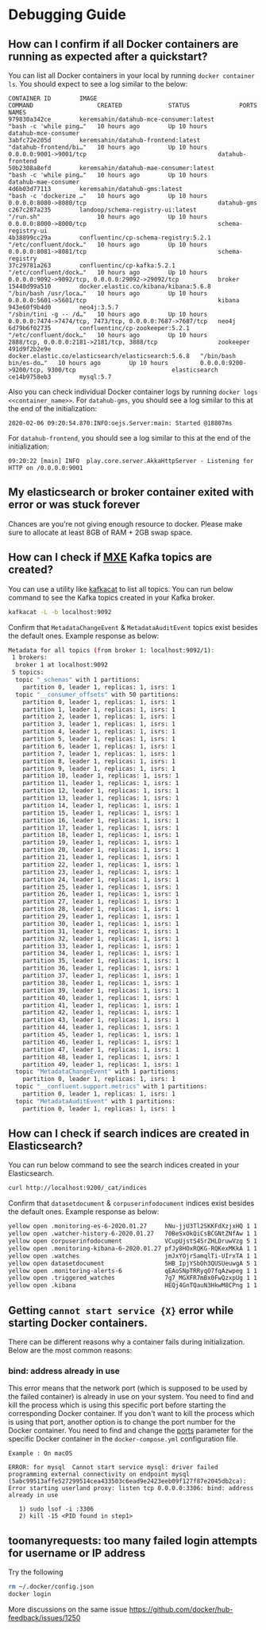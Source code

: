 # Debugging Guide

## How can I confirm if all Docker containers are running as expected after a quickstart?
You can list all Docker containers in your local by running `docker container ls`. You should expect to see a log similar to the below:

```
CONTAINER ID        IMAGE                                                 COMMAND                  CREATED             STATUS              PORTS                                                      NAMES
979830a342ce        keremsahin/datahub-mce-consumer:latest                "bash -c 'while ping…"   10 hours ago        Up 10 hours                                                                    datahub-mce-consumer
3abfc72e205d        keremsahin/datahub-frontend:latest                    "datahub-frontend/bi…"   10 hours ago        Up 10 hours         0.0.0.0:9001->9001/tcp                                     datahub-frontend
50b2308a8efd        keremsahin/datahub-mae-consumer:latest                "bash -c 'while ping…"   10 hours ago        Up 10 hours                                                                    datahub-mae-consumer
4d6b03d77113        keremsahin/datahub-gms:latest                         "bash -c 'dockerize …"   10 hours ago        Up 10 hours         0.0.0.0:8080->8080/tcp                                     datahub-gms
c267c287a235        landoop/schema-registry-ui:latest                     "/run.sh"                10 hours ago        Up 10 hours         0.0.0.0:8000->8000/tcp                                     schema-registry-ui
4b38899cc29a        confluentinc/cp-schema-registry:5.2.1                 "/etc/confluent/dock…"   10 hours ago        Up 10 hours         0.0.0.0:8081->8081/tcp                                     schema-registry
37c29781a263        confluentinc/cp-kafka:5.2.1                           "/etc/confluent/dock…"   10 hours ago        Up 10 hours         0.0.0.0:9092->9092/tcp, 0.0.0.0:29092->29092/tcp           broker
15440d99a510        docker.elastic.co/kibana/kibana:5.6.8                 "/bin/bash /usr/loca…"   10 hours ago        Up 10 hours         0.0.0.0:5601->5601/tcp                                     kibana
943e60f9b4d0        neo4j:3.5.7                                           "/sbin/tini -g -- /d…"   10 hours ago        Up 10 hours         0.0.0.0:7474->7474/tcp, 7473/tcp, 0.0.0.0:7687->7687/tcp   neo4j
6d79b6f02735        confluentinc/cp-zookeeper:5.2.1                       "/etc/confluent/dock…"   10 hours ago        Up 10 hours         2888/tcp, 0.0.0.0:2181->2181/tcp, 3888/tcp                 zookeeper
491d9f2b2e9e        docker.elastic.co/elasticsearch/elasticsearch:5.6.8   "/bin/bash bin/es-do…"   10 hours ago        Up 10 hours         0.0.0.0:9200->9200/tcp, 9300/tcp                           elasticsearch
ce14b9758eb3        mysql:5.7
```

Also you can check individual Docker container logs by running `docker logs <<container_name>>`. For `datahub-gms`, you should see a log similar to this at the end of the initialization:
```
2020-02-06 09:20:54.870:INFO:oejs.Server:main: Started @18807ms
```

For `datahub-frontend`, you should see a log similar to this at the end of the initialization:
```
09:20:22 [main] INFO  play.core.server.AkkaHttpServer - Listening for HTTP on /0.0.0.0:9001
```

## My elasticsearch or broker container exited with error or was stuck forever

Chances are you're not giving enough resource to docker. Please make sure to allocate at least 8GB of RAM + 2GB swap space.

## How can I check if [MXE](what/mxe.md) Kafka topics are created?

You can use a utility like [kafkacat](https://github.com/edenhill/kafkacat) to list all topics. 
You can run below command to see the Kafka topics created in your Kafka broker.

```bash
kafkacat -L -b localhost:9092
```

Confirm that `MetadataChangeEvent` & `MetadataAuditEvent` topics exist besides the default ones. Example response as below:

```bash
Metadata for all topics (from broker 1: localhost:9092/1):
 1 brokers:
  broker 1 at localhost:9092
 5 topics:
  topic "_schemas" with 1 partitions:
    partition 0, leader 1, replicas: 1, isrs: 1
  topic "__consumer_offsets" with 50 partitions:
    partition 0, leader 1, replicas: 1, isrs: 1
    partition 1, leader 1, replicas: 1, isrs: 1
    partition 2, leader 1, replicas: 1, isrs: 1
    partition 3, leader 1, replicas: 1, isrs: 1
    partition 4, leader 1, replicas: 1, isrs: 1
    partition 5, leader 1, replicas: 1, isrs: 1
    partition 6, leader 1, replicas: 1, isrs: 1
    partition 7, leader 1, replicas: 1, isrs: 1
    partition 8, leader 1, replicas: 1, isrs: 1
    partition 9, leader 1, replicas: 1, isrs: 1
    partition 10, leader 1, replicas: 1, isrs: 1
    partition 11, leader 1, replicas: 1, isrs: 1
    partition 12, leader 1, replicas: 1, isrs: 1
    partition 13, leader 1, replicas: 1, isrs: 1
    partition 14, leader 1, replicas: 1, isrs: 1
    partition 15, leader 1, replicas: 1, isrs: 1
    partition 16, leader 1, replicas: 1, isrs: 1
    partition 17, leader 1, replicas: 1, isrs: 1
    partition 18, leader 1, replicas: 1, isrs: 1
    partition 19, leader 1, replicas: 1, isrs: 1
    partition 20, leader 1, replicas: 1, isrs: 1
    partition 21, leader 1, replicas: 1, isrs: 1
    partition 22, leader 1, replicas: 1, isrs: 1
    partition 23, leader 1, replicas: 1, isrs: 1
    partition 24, leader 1, replicas: 1, isrs: 1
    partition 25, leader 1, replicas: 1, isrs: 1
    partition 26, leader 1, replicas: 1, isrs: 1
    partition 27, leader 1, replicas: 1, isrs: 1
    partition 28, leader 1, replicas: 1, isrs: 1
    partition 29, leader 1, replicas: 1, isrs: 1
    partition 30, leader 1, replicas: 1, isrs: 1
    partition 31, leader 1, replicas: 1, isrs: 1
    partition 32, leader 1, replicas: 1, isrs: 1
    partition 33, leader 1, replicas: 1, isrs: 1
    partition 34, leader 1, replicas: 1, isrs: 1
    partition 35, leader 1, replicas: 1, isrs: 1
    partition 36, leader 1, replicas: 1, isrs: 1
    partition 37, leader 1, replicas: 1, isrs: 1
    partition 38, leader 1, replicas: 1, isrs: 1
    partition 39, leader 1, replicas: 1, isrs: 1
    partition 40, leader 1, replicas: 1, isrs: 1
    partition 41, leader 1, replicas: 1, isrs: 1
    partition 42, leader 1, replicas: 1, isrs: 1
    partition 43, leader 1, replicas: 1, isrs: 1
    partition 44, leader 1, replicas: 1, isrs: 1
    partition 45, leader 1, replicas: 1, isrs: 1
    partition 46, leader 1, replicas: 1, isrs: 1
    partition 47, leader 1, replicas: 1, isrs: 1
    partition 48, leader 1, replicas: 1, isrs: 1
    partition 49, leader 1, replicas: 1, isrs: 1
  topic "MetadataChangeEvent" with 1 partitions:
    partition 0, leader 1, replicas: 1, isrs: 1
  topic "__confluent.support.metrics" with 1 partitions:
    partition 0, leader 1, replicas: 1, isrs: 1
  topic "MetadataAuditEvent" with 1 partitions:
    partition 0, leader 1, replicas: 1, isrs: 1
```

## How can I check if search indices are created in Elasticsearch?

You can run below command to see the search indices created in your Elasticsearch.

```bash
curl http://localhost:9200/_cat/indices
```

Confirm that `datasetdocument` & `corpuserinfodocument` indices exist besides the default ones. Example response as below:

```bash
yellow open .monitoring-es-6-2020.01.27     hNu-jjU3Tl2SKKFdXzjxHQ 1 1 27279 34  14.8mb  14.8mb
yellow open .watcher-history-6-2020.01.27   70BeSxOkQiCsBCGNtZNfAw 1 1  1210  0     1mb     1mb
yellow open corpuserinfodocument            VCupUjstS4SrZHLDruwVzg 5 1     2  0    11kb    11kb
yellow open .monitoring-kibana-6-2020.01.27 pfJy8HOxRQKG-RQKexMKkA 1 1  1456  0 688.3kb 688.3kb
yellow open .watches                        jmJxYOjrSamqlTi-UIrxTA 1 1     4  0  19.6kb  19.6kb
yellow open datasetdocument                 5HB_IpjYSbOh3QUSUeuwgA 5 1     3  0  27.9kb  27.9kb
yellow open .monitoring-alerts-6            qEAoSNpTRRyqO7fqAzwpeg 1 1     1  0   6.2kb   6.2kb
yellow open .triggered_watches              7g7_MGXFR7mBx0FwQzxpUg 1 1     0  0  48.1kb  48.1kb
yellow open .kibana                         HEQj4GnTQauN3HkwM8CPng 1 1     1  0   3.2kb   3.2kb
```

## Getting `cannot start service {X}` error while starting Docker containers.
There can be different reasons why a container fails during initialization. Below are the most common reasons:
### bind: address already in use
This error means that the network port (which is supposed to be used by the failed container) is already in use on your system. You need to find and kill the process which is using this specific port before starting the corresponding Docker container. If you don't want to kill the process which is using that port, another option is to change the port number for the Docker container. You need to find and change the [ports](https://docs.docker.com/compose/compose-file/#ports) parameter for the specific Docker container in the `docker-compose.yml` configuration file.

```
Example : On macOS

ERROR: for mysql  Cannot start service mysql: driver failed programming external connectivity on endpoint mysql (5abc99513affe527299514cea433503c6ead9e2423eeb09f127f87e2045db2ca): Error starting userland proxy: listen tcp 0.0.0.0:3306: bind: address already in use

   1) sudo lsof -i :3306
   2) kill -15 <PID found in step1>
``` 
## toomanyrequests: too many failed login attempts for username or IP address
Try the following
```bash
rm ~/.docker/config.json
docker login
```
More discussions on the same issue https://github.com/docker/hub-feedback/issues/1250
